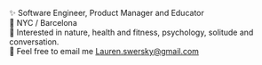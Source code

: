 ✨ Software Engineer, Product Manager and Educator </br>
📍 NYC / Barcelona </br>
💛 Interested in nature, health and fitness, psychology, solitude and conversation. </br>
🙏 Feel free to email me Lauren.swersky@gmail.com </br>

